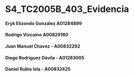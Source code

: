 # S4_TC2005B_403_Evidencia
#### Eryk Elizondo González A01284899
#### Rodrigo Vizcaíno A00829180
#### Juan Manuel Chavez - A00832292
#### Diego Rodríguez Dávila - A01283005
#### Daniel Rubis Isla - A00832425
